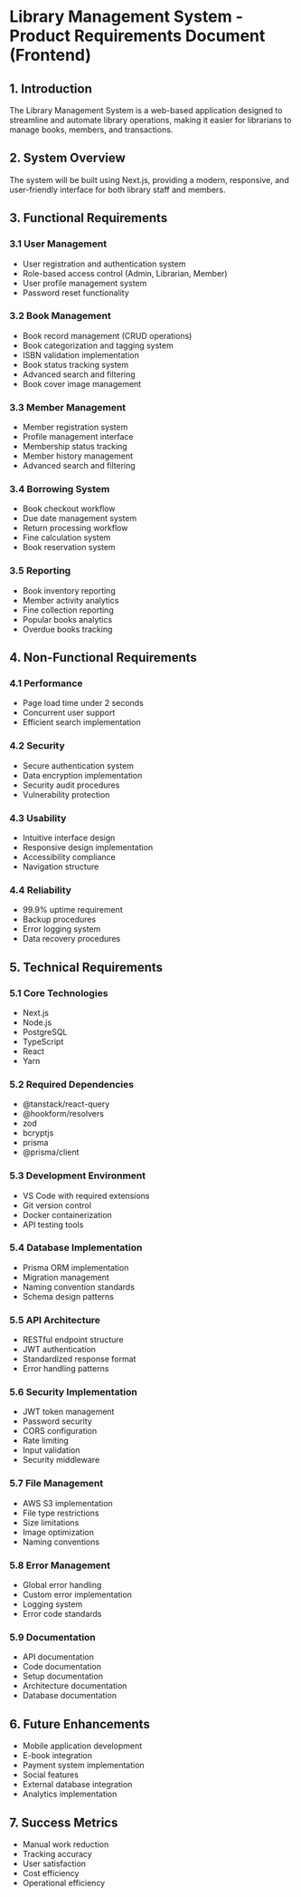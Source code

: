 # Library Management System - Product Requirements Document (Frontend)

## 1. Introduction
The Library Management System is a web-based application designed to streamline and automate library operations, making it easier for librarians to manage books, members, and transactions.

## 2. System Overview
The system will be built using Next.js, providing a modern, responsive, and user-friendly interface for both library staff and members.

## 3. Functional Requirements

### 3.1 User Management
- User registration and authentication system
- Role-based access control (Admin, Librarian, Member)
- User profile management system
- Password reset functionality

### 3.2 Book Management
- Book record management (CRUD operations)
- Book categorization and tagging system
- ISBN validation implementation
- Book status tracking system
- Advanced search and filtering
- Book cover image management

### 3.3 Member Management
- Member registration system
- Profile management interface
- Membership status tracking
- Member history management
- Advanced search and filtering

### 3.4 Borrowing System
- Book checkout workflow
- Due date management system
- Return processing workflow
- Fine calculation system
- Book reservation system

### 3.5 Reporting
- Book inventory reporting
- Member activity analytics
- Fine collection reporting
- Popular books analytics
- Overdue books tracking

## 4. Non-Functional Requirements

### 4.1 Performance
- Page load time under 2 seconds
- Concurrent user support
- Efficient search implementation

### 4.2 Security
- Secure authentication system
- Data encryption implementation
- Security audit procedures
- Vulnerability protection

### 4.3 Usability
- Intuitive interface design
- Responsive design implementation
- Accessibility compliance
- Navigation structure

### 4.4 Reliability
- 99.9% uptime requirement
- Backup procedures
- Error logging system
- Data recovery procedures

## 5. Technical Requirements

### 5.1 Core Technologies
- Next.js
- Node.js
- PostgreSQL
- TypeScript
- React
- Yarn

### 5.2 Required Dependencies
- @tanstack/react-query
- @hookform/resolvers
- zod
- bcryptjs
- prisma
- @prisma/client

### 5.3 Development Environment
- VS Code with required extensions
- Git version control
- Docker containerization
- API testing tools

### 5.4 Database Implementation
- Prisma ORM implementation
- Migration management
- Naming convention standards
- Schema design patterns

### 5.5 API Architecture
- RESTful endpoint structure
- JWT authentication
- Standardized response format
- Error handling patterns

### 5.6 Security Implementation
- JWT token management
- Password security
- CORS configuration
- Rate limiting
- Input validation
- Security middleware

### 5.7 File Management
- AWS S3 implementation
- File type restrictions
- Size limitations
- Image optimization
- Naming conventions

### 5.8 Error Management
- Global error handling
- Custom error implementation
- Logging system
- Error code standards

### 5.9 Documentation
- API documentation
- Code documentation
- Setup documentation
- Architecture documentation
- Database documentation

## 6. Future Enhancements
- Mobile application development
- E-book integration
- Payment system implementation
- Social features
- External database integration
- Analytics implementation

## 7. Success Metrics
- Manual work reduction
- Tracking accuracy
- User satisfaction
- Cost efficiency
- Operational efficiency 